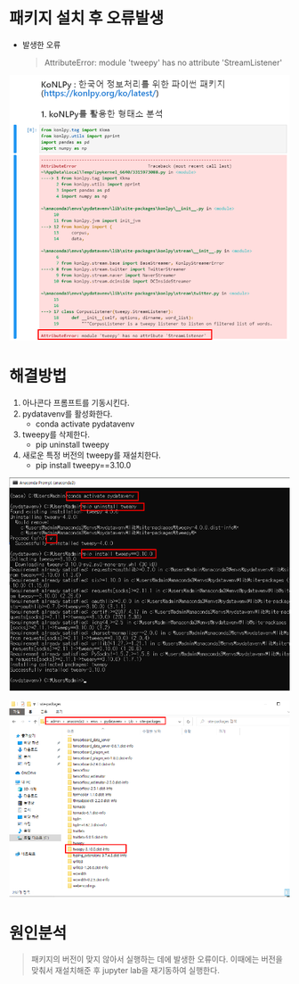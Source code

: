 # 패키지 설치 후 오류발생

* 발생한 오류

  > AttributeError: module 'tweepy' has no attribute 'StreamListener'

![image-20211011104602161](md-images/image-20211011104602161.png)



# 해결방법

1. 아나콘다 프롬프트를 기동시킨다.
2. pydatavenv를 활성화한다.
   * conda activate pydatavenv
3. tweepy를 삭제한다.
   * pip uninstall tweepy
4. 새로운 특정 버전의 tweepy를 재설치한다.
   * pip install tweepy==3.10.0

![image-20211011104613205](md-images/image-20211011104613205.png)

![image-20211011104708738](md-images/image-20211011104708738.png)



# 원인분석

> 패키지의 버전이 맞지 않아서 실행하는 데에 발생한 오류이다. 이때에는 버전을 맞춰서 재설치해준 후 jupyter lab을 재기동하여 실행한다.

